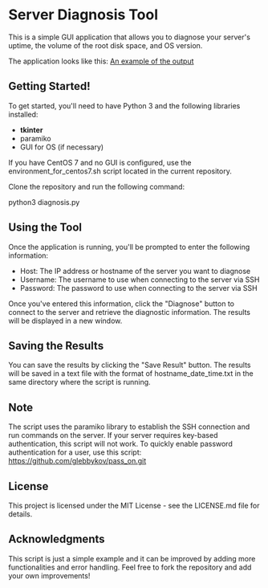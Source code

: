 # Server Diagnosis Tool
This is a simple GUI application that allows you to diagnose your server's uptime, the volume of the root disk space, and OS version.

The application looks like this:
[An example of the output](https://user-images.githubusercontent.com/122178014/214346924-20a7a297-0821-41d9-9429-07b2f6b5b00e.PNG)

## Getting Started!

To get started, you'll need to have Python 3 and the following libraries installed:

+ __tkinter__
+ paramiko
+ GUI for OS (if necessary)

If you have CentOS 7 and no GUI is configured, use the environment_for_centos7.sh script located in the current repository.

Clone the repository and run the following command:

python3 diagnosis.py

## Using the Tool

Once the application is running, you'll be prompted to enter the following information:

+ Host: The IP address or hostname of the server you want to diagnose
+ Username: The username to use when connecting to the server via SSH
+ Password: The password to use when connecting to the server via SSH

Once you've entered this information, click the "Diagnose" button to connect to the server and retrieve the diagnostic information. The results will be displayed in a new window.

## Saving the Results

You can save the results by clicking the "Save Result" button. The results will be saved in a text file with the format of hostname_date_time.txt in the same directory where the script is running.

## Note

The script uses the paramiko library to establish the SSH connection and run commands on the server. If your server requires key-based authentication, this script will not work. To quickly enable password authentication for a user, use this script: https://github.com/glebbykov/pass_on.git

## License
This project is licensed under the MIT License - see the LICENSE.md file for details.

## Acknowledgments
This script is just a simple example and it can be improved by adding more functionalities and error handling. Feel free to fork the repository and add your own improvements!






